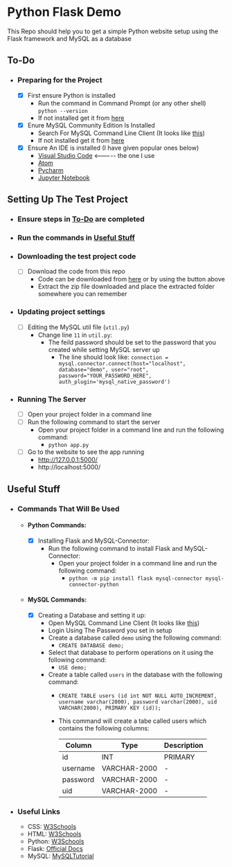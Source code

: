# Python Flask Demo

This Repo should help you to get a simple Python website setup using the Flask framework and MySQL as a database

## To-Do
- ### Preparing for the Project
  - [x] First ensure Python is installed 
       - Run the command in Command Prompt (or any other shell) ```python --version```
       - If not installed get it from [here](https://www.python.org/downloads/)
  - [x] Enure MySQL Community Edition Is Installed  
       - Search For MySQL Command Line Client (It looks like [this](https://cdn.amitoj.net/resources/images/MySQLcmdline.png))
       - If not installed get it from [here](https://dev.mysql.com/get/Downloads/MySQLInstaller/mysql-installer-community-8.0.21.0.msi)
  - [x] Ensure An IDE is installed (I have given popular ones below)
       - [Visual Studio Code](https://code.visualstudio.com)   <-----  the one I use
       - [Atom](https://atom.io)
       - [Pycharm](https://www.jetbrains.com/pycharm/)
       - [Jupyter Notebook](https://jupyter.org/install.html)
                
## Setting Up The Test Project
 - ### Ensure steps in [To-Do](https://github.com/amitojsingh366/python-flask-demo#to-do) are completed
 - ### Run the commands in [Useful Stuff](https://github.com/amitojsingh366/python-flask-demo#useful-stuff)
 - ### Downloading the test project code
    - [ ] Download the code from this repo
       - Code can be downloaded from [here](https://github.com/amitojsingh366/python-flask-demo/archive/master.zip) or by using the button above
       - Extract the zip file downloaded and place the extracted folder somewhere you can remember
- ### Updating project settings
   - [ ] Editing the MySQL util file (`util.py`)
      - Change line `11` in `util.py`:
         - The feild password should be set to the password that you created while setting MySQL    server up
            - The line should look like: ```connection = mysql.connector.connect(host="localhost", database="demo", user="root", password="YOUR_PASSWORD_HERE", auth_plugin='mysql_native_password')```
- ### Running The Server
   - [ ] Open your project folder in a command line
   - [ ] Run the following command to start the server
      - Open your project folder in a command line and run the following command:
        - ```python app.py```
   - [ ] Go to the website to see the app running
      - http://127.0.0.1:5000/ 
      - http://localhost:5000/
## Useful Stuff
- ### Commands That Will Be Used
    - #### Python Commands:
        - [x] Installing Flask and MySQL-Connector:
           - Run the following command to install Flask and MySQL-Connector:
               - Open your project folder in a command line and run the following command:
                   - ```python -m pip install flask mysql-connector mysql-connector-python```
    - #### MySQL Commands:
        - [x] Creating a Database and setting it up:
          - Open MySQL Command Line Client (It looks like [this](https://cdn.amitoj.net/resources/images/MySQLcmdline.png))
          - Login Using The Password you set in setup
          - Create a database called ```demo``` using the following command:
             - ```CREATE DATABASE demo;```
          - Select that database to perform operations on it using the following command:
             - ```USE demo;```
          - Create a table called ```users``` in the database with the following command:
             - ```CREATE TABLE users (id int NOT NULL AUTO_INCREMENT, username varchar(2000), password varchar(2000), uid VARCHAR(2000), PRIMARY KEY (id));```
             - This command will create a tabe called users which contains the following columns:

                | Column | Type | Description |
                | ------ | ------ | ------ | 
                | id | INT | PRIMARY |
                | username | VARCHAR-2000 | - |
                | password | VARCHAR-2000 | - |
                | uid | VARCHAR-2000 | - |
- ### Useful Links
  - CSS: [W3Schools](https://www.w3schools.com/css/)
  - HTML: [W3Schools](https://www.w3schools.com/html/)
  - Python: [W3Schools](https://www.w3schools.com/python/)
  - Flask: [Official Docs](https://flask.palletsprojects.com/en/1.1.x/)
  - MySQL: [MySQLTutorial](https://www.mysqltutorial.org/basic-mysql-tutorial.aspx)

